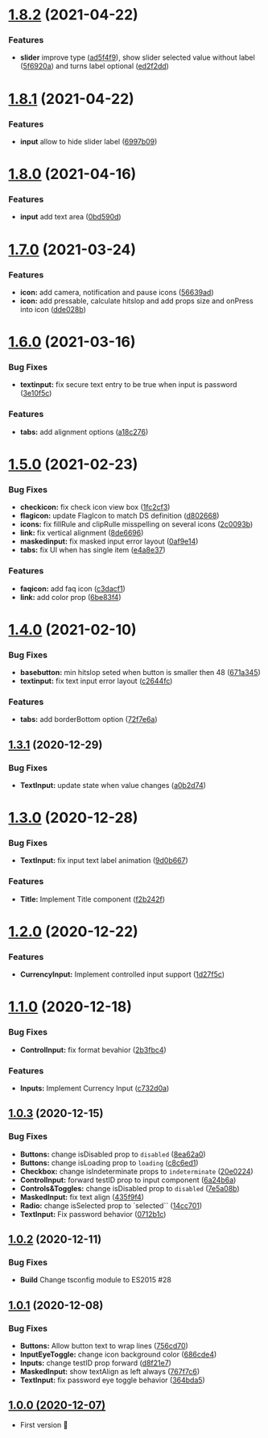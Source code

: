 # [1.8.2](https://github.com/magnetis/astro-native/compare/v1.8.1...v1.8.2) (2021-04-22)


### Features

- **slider** improve type ([ad5f4f9](https://github.com/magnetis/astro-native/commit/ad5f4f9aa951ed4665aeb0292de36c1945b9661a)), show slider selected value without label ([5f6920a](https://github.com/magnetis/astro-native/commit/5f6920a9861a23068ba550831057c6581bd11d44)) and turns label optional ([ed2f2dd](https://github.com/magnetis/astro-native/commit/ed2f2dd2da056e1826fdaff379bcedcc7736020f))



# [1.8.1](https://github.com/magnetis/astro-native/compare/v1.8.0...v1.8.1) (2021-04-22)


### Features

- **input** allow to hide slider label ([6997b09](https://github.com/magnetis/astro-native/commit/ea8c79281845c5cf28c5c0cf27400cc36b3e8dd0))

# [1.8.0](https://github.com/magnetis/astro-native/compare/v1.7.0...v1.8.0) (2021-04-16)


### Features

- **input** add text area ([0bd590d](https://github.com/magnetis/astro-native/commit/0bd590d29915900f126b35fdbe023a66f3ae2a96))



# [1.7.0](https://github.com/magnetis/astro-native/compare/v1.6.0...v1.7.0) (2021-03-24)


### Features

* **icon:** add camera, notification and pause icons ([56639ad](https://github.com/magnetis/astro-native/commit/56639ad52209721eaff8924b3f6cf17449e1d13a))
* **icon:** add pressable, calculate hitslop and add props size and onPress into icon ([dde028b](https://github.com/magnetis/astro-native/commit/dde028bb255d2e7d0a10f3e72e04b43b05a548a0))



# [1.6.0](https://github.com/magnetis/astro-native/compare/v1.5.0...v1.6.0) (2021-03-16)


### Bug Fixes

* **textinput:** fix secure text entry to be true when input is password ([3e10f5c](https://github.com/magnetis/astro-native/commit/3e10f5c26a237d201601cf4d31263d5298af757c))


### Features

* **tabs:** add alignment options ([a18c276](https://github.com/magnetis/astro-native/commit/a18c276b00633dad9463de17fbdc78da1d724cb3))



# [1.5.0](https://github.com/magnetis/astro-native/compare/v1.4.0...v1.5.0) (2021-02-23)


### Bug Fixes

* **checkicon:** fix check icon view box ([1fc2cf3](https://github.com/magnetis/astro-native/commit/1fc2cf3e8939f0778fdd392767a6a2ea27761a36))
* **flagicon:** update FlagIcon to match DS definition ([d802668](https://github.com/magnetis/astro-native/commit/d802668e81f8a2315e4b133b54ebef2d2e83a95f))
* **icons:** fix fillRule and clipRulle misspelling on several icons ([2c0093b](https://github.com/magnetis/astro-native/commit/2c0093bd2509ef012987781638e8df8034717621))
* **link:** fix vertical alignment ([8de6696](https://github.com/magnetis/astro-native/commit/8de669615be3b41671ee996e3f5050fd98aefaaf))
* **maskedinput:** fix masked input error layout ([0af9e14](https://github.com/magnetis/astro-native/commit/0af9e14ef79186c9e8115bc3f0e1ddbbada107c2))
* **tabs:** fix UI when has single item ([e4a8e37](https://github.com/magnetis/astro-native/commit/e4a8e3708516242ccaad23f4408ea871ff434e69))


### Features

* **faqicon:** add faq icon ([c3dacf1](https://github.com/magnetis/astro-native/commit/c3dacf1cea4bda7726798510cd99369bc2e61055))
* **link:** add color prop ([6be83f4](https://github.com/magnetis/astro-native/commit/6be83f4d46b503c353ba241e5818edf02de25152))



# [1.4.0](https://github.com/magnetis/astro-native/compare/v1.3.1...v1.4.0) (2021-02-10)

### Bug Fixes

- **basebutton:** min hitslop seted when button is smaller then 48 ([671a345](https://github.com/magnetis/astro-native/commit/671a3450f122ed013c539f1dcde1f5cbcf1225ef))
- **textinput:** fix text input error layout ([c2644fc](https://github.com/magnetis/astro-native/commit/c2644fcd5873df1d6466c96a49dffff1e3bb821a))

### Features

- **tabs:** add borderBottom option ([72f7e6a](https://github.com/magnetis/astro-native/commit/72f7e6aadc01cd35c244843a0abb74b5332298e2))

## [1.3.1](https://github.com/magnetis/astro-native/compare/v1.3.0...v1.3.1) (2020-12-29)

### Bug Fixes

- **TextInput:** update state when value changes ([a0b2d74](https://github.com/magnetis/astro-native/commit/a0b2d74e5ff808462651207ea1a6e4aede7df1a3))

# [1.3.0](https://github.com/magnetis/astro-native/compare/v1.2.0...v1.3.0) (2020-12-28)

### Bug Fixes

- **TextInput:** fix input text label animation ([9d0b667](https://github.com/magnetis/astro-native/commit/9d0b667c6d520bdfa3d24e3729bc71182db4c54d))

### Features

- **Title:** Implement Title component ([f2b242f](https://github.com/magnetis/astro-native/commit/f2b242fce8118fd3c5773a58481edbe3fc7263c6))

# [1.2.0](https://github.com/magnetis/astro-native/compare/v1.1.0...v1.2.0) (2020-12-22)

### Features

- **CurrencyInput:** Implement controlled input support ([1d27f5c](https://github.com/magnetis/astro-native/commit/1d27f5c8edfb1251a58b4cf56de66456c2e8f663))

# [1.1.0](https://github.com/magnetis/astro-native/compare/v1.0.3...v1.1.0) (2020-12-18)

### Bug Fixes

- **ControlInput:** fix format bevahior ([2b3fbc4](https://github.com/magnetis/astro-native/commit/2b3fbc461f2c784573299e9c18ce79c9a4ca2f79))

### Features

- **Inputs:** Implement Currency Input ([c732d0a](https://github.com/magnetis/astro-native/commit/c732d0a36b640754c589b20253d982f47c5a2b8b))

## [1.0.3](https://github.com/magnetis/astro-native/compare/v1.0.2...v1.0.3) (2020-12-15)

### Bug Fixes

- **Buttons:** change isDisabled prop to `disabled` ([8ea62a0](https://github.com/magnetis/astro-native/commit/8ea62a0276fee107f8761f683a7e4aec42268b11))
- **Buttons:** change isLoading prop to `loading` ([c8c6ed1](https://github.com/magnetis/astro-native/commit/c8c6ed1f2506636ca9aa3dd7882feb655deca0da))
- **Checkbox:** change isIndeterminate props to `indeterminate` ([20e0224](https://github.com/magnetis/astro-native/commit/20e0224a15b6b1d9a763dd0782db6450803ed3f9))
- **ControlInput:** forward testID prop to input component ([6a24b6a](https://github.com/magnetis/astro-native/commit/6a24b6a85d66ab98f51ac1f2d7e7fc73595a5b89))
- **Controls&Toggles:** change isDisabled prop to `disabled` ([7e5a08b](https://github.com/magnetis/astro-native/commit/7e5a08b99c8aedcf807191dfe5d1feb7ca9871f6))
- **MaskedInput:** fix text align ([435f9f4](https://github.com/magnetis/astro-native/commit/435f9f4dcb12d5b587211c44a3c589d05c373102))
- **Radio:** change isSelected prop to `selected`` ([14cc701](https://github.com/magnetis/astro-native/commit/14cc70100075ecdf76bdce87e885bf328f50480c))
- **TextInput:** Fix password behavior ([0712b1c](https://github.com/magnetis/astro-native/commit/0712b1c2a9fe3ba17b7f4a89afe33720781978d5))

## [1.0.2](https://github.com/magnetis/astro-native/compare/v1.0.1...v1.0.2) (2020-12-11)

### Bug Fixes

- **Build** Change tsconfig module to ES2015 #28

## [1.0.1](https://github.com/magnetis/astro-native/compare/v1.0.0...v1.0.1) (2020-12-08)

### Bug Fixes

- **Buttons:** Allow button text to wrap lines ([756cd70](https://github.com/magnetis/astro-native/commit/756cd708f19b40cd1c14d008f02e37ee2b3b428b))
- **InputEyeToggle:** change icon background color ([686cde4](https://github.com/magnetis/astro-native/commit/686cde43653acf4fb23a01106829e9ca62126034))
- **Inputs:** change testID prop forward ([d8f21e7](https://github.com/magnetis/astro-native/commit/d8f21e7e103d27ec6ef97115197304ca4cab9387))
- **MaskedInput:** show textAlign as left always ([767f7c6](https://github.com/magnetis/astro-native/commit/767f7c6f7d1726f2a7453bf2b308ed641e8bf0e4))
- **TextInput:** fix password eye toggle behavior ([364bda5](https://github.com/magnetis/astro-native/commit/364bda521af2d598ea5183643b14c4f9bef4681a))

## [1.0.0 (2020-12-07)](https://github.com/magnetis/astro-native/releases/tag/v1.0.0)

- First version :tada:
